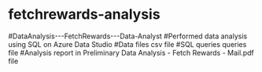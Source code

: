 # fetchrewards-analysis
#DataAnalysis---FetchRewards---Data-Analyst
#Performed data analysis using SQL on Azure Data Studio
#Data files csv file
#SQL queries queries file
#Analysis report in Preliminary Data Analysis - Fetch Rewards - Mail.pdf file
